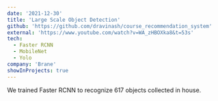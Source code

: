 ```yaml
---
date: '2021-12-30'
title: 'Large Scale Object Detection'
github: 'https://github.com/dravinash/course_recommendation_system'
external: 'https://www.youtube.com/watch?v=WA_zHBOXka8&t=53s'
tech:
  - Faster RCNN
  - MobileNet
  - Yolo
company: 'Brane'
showInProjects: true
---
```


We trained Faster RCNN to recognize 617 objects collected in house.